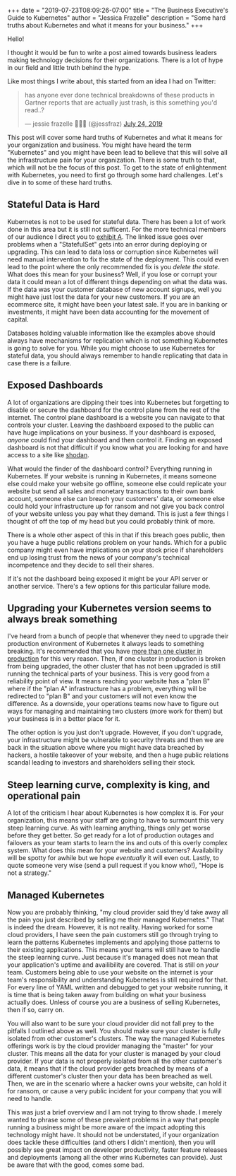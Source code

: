 +++
date = "2019-07-23T08:09:26-07:00"
title = "The Business Executive's Guide to Kubernetes"
author = "Jessica Frazelle"
description = "Some hard truths about Kubernetes and what it means for your business."
+++

Hello!

I thought it would be fun to write a post aimed towards business leaders making technology decisions for their
organizations. There is a lot of hype in our field and little truth behind the hype.

Like most things I write about, this started from an idea I had on Twitter:

<blockquote class="twitter-tweet"><p lang="en" dir="ltr">has anyone ever done technical breakdowns of these products in Gartner reports that are actually just trash, is this something you&#39;d read..?</p>&mdash; jessie frazelle 👩🏼‍🚀 (@jessfraz) <a href="https://twitter.com/jessfraz/status/1153866738452221952?ref_src=twsrc%5Etfw">July 24, 2019</a></blockquote> <script async src="https://platform.twitter.com/widgets.js" charset="utf-8"></script>

This post will cover some hard truths of Kubernetes and what it means for your organization and business. 
You might have heard the term "Kubernetes" and you might have been lead to believe that this will solve all the
infrastructure pain for your organization. There is some truth to that, which will not be the focus of this post. To get 
to the state of enlightenment with Kubernetes, you need to first go through some hard challenges.
Let's dive in to some of these hard truths.

## Stateful Data is Hard

Kubernetes is not to be used for stateful data. There has been a lot of work done in this area
but it is still not sufficent. For the more technical members of our audience I direct you to 
[exhibit A](https://github.com/kubernetes/kubernetes/issues/67250). The linked issue goes over 
problems when a "StatefulSet" gets into an error during deploying or upgrading. This can lead to data 
loss or corruption since Kubernetes will need manual intervention
to fix the state of the deployment. This could even lead to the point where the only recommended fix is you _delete the state_. 
What does this mean for your business? Well, if you lose or corrupt your data it could mean a lot of different things depending
on what the data was. If the data was your customer database of new account signups, well you might have just lost the data for
your new customers. If you are an ecommerce site, it might have been your latest sale. If you are in banking or investments, 
it might have been data accounting for the movement of capital.

Databases holding valuable information like the examples above should always have mechanisms for replication which is not 
something Kubernetes is going to solve for you. While you might choose to use Kubernetes for stateful data, you should always remember
to handle replicating that data in case there is a failure.

## Exposed Dashboards

A lot of organizations are dipping their toes into Kubernetes but forgetting to disable or secure the dashboard for the control plane
from the rest of the internet. The control plane dashboard is a website you can navigate to that controls your cluster.
Leaving the dashboard exposed to the public can have huge implications on your business. If your dashboard is exposed, _anyone_
could find your dashboard and then control it. Finding an exposed dashboard is not that difficult if you know what you are looking for 
and have access to a site like [shodan](https://www.shodan.io/). 

What would the finder of the dashboard control? Everything running in Kubernetes. If your website is running in Kubernetes, it
means someone else could make your website go offline, someone else could replicate your website but send all sales and monetary 
transactions to their own bank account, someone else can breach your customers' data, or someone else could hold your 
infrastructure up for ransom and not give you back control of your website 
unless you pay what they demand. This is just a few things I thought of off the top of my head but you could probably think of more. 

There is a whole other aspect of this in that if this breach goes public, then you have a huge public relations 
problem on your hands. Which for a public company might even have implications on your stock price 
if shareholders end up losing trust from the news of your company's technical incompetence and they decide to sell their shares.

If it's not the dashboard being exposed it might be your API server or another service. There's a few
options for this particular failure mode.

## Upgrading your Kubernetes version seems to always break something

I've heard from a bunch of people that whenever they need to upgrade their production environment of Kubernetes it always leads to something breaking.
It's recommended that you have [more than one cluster in production](https://twitter.com/kelseyhightower/status/1138586423978672129) for this very reason.
Then, if one cluster in production is broken from being upgraded, the other cluster that has not been upgraded is still running the technical parts of 
your business. This is very good from a reliability point of view. 
It means reaching your website has a "plan B" where if the "plan A" infrastructure has a problem, everything
will be redirected to "plan B" and your customers will not even know the difference. As a downside, your operations teams 
now have to figure out ways for managing and maintaining two clusters (more work for them) but your business is 
in a better place for it.

The other option is you just don't upgrade. However, if you don't upgrade, your infrastructure might be vulnerable to
security threats and then we are back in the situation above where you might have data breached by hackers, a hostile takeover of your
website, and then a huge public relations scandal leading to investors and shareholders selling their stock.

## Steep learning curve, complexity is king, and operational pain

A lot of the criticism I hear about Kubernetes is how complex it is. For your organization, this means
your staff are going to have to surmount this very steep learning curve. As with learning anything, things only
get worse before they get better. So get ready for a lot of production outages and failovers as your team starts to 
learn the ins and outs of this overly complex system. What does this mean for your website and customers? Availability will
be spotty for awhile but we hope _eventually_ it will even out. Lastly, to quote someone very wise (send a pull request if you know who!), "Hope is not a strategy."

## Managed Kubernetes

Now you are probably thinking, "my cloud provider said they'd take away all the pain you just described by selling 
me their managed Kubernetes." That is indeed the dream. However, it is not reality. Having worked for some cloud providers,
I have seen the pain customers still go through trying to learn the patterns Kubernetes implements and applying 
those patterns to their existing applications. This means your teams will still have to handle the steep learning curve. Just
because it's managed does not mean that your application's uptime and availibility are covered. That is still on _your_ team.
Customers being able to use your website on the internet is your team's responsibility and understanding
Kubernetes is still required for that. For every line of YAML written and debugged to get your website running, it is time
that is being taken away from building on what your business actually does. Unless of course you are a business
of selling Kubernetes, then if so, carry on.

You will also want to be sure your cloud provider did not fall prey to the pitfalls I outlined above as well.
You should make sure your cluster is fully isolated from other customer's clusters. The way the managed Kubernetes offerings
work is by the cloud provider managing the "master" for your cluster. This means all the data for your cluster is managed by
your cloud provider. If your data is not properly isolated from all the other customer's data, it means that
if the cloud provider gets breached by means of a different customer's cluster then your data has been breached as well.
Then, we are in the scenario where a hacker owns your website, can hold it for ransom, or cause a very public incident
for your company that you will need to handle.

This was just a brief overview and I am not trying to throw shade. I merely wanted to phrase some of these prevalent problems
in a way that people running a business might be more aware of the impact adopting this technology might have. It should not be understated, if your organization does tackle these difficulties (and others I didn't mention), then you will possibly see
great impact on developer productivity, faster feature releases and deployments (among all the other wins Kubernetes can provide).
Just be aware that with the good, comes some bad.

